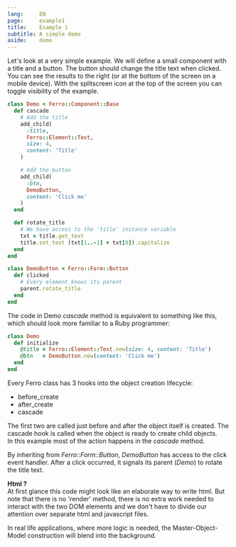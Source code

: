 ```yaml
---
lang:     EN
page:     example1
title:    Example 1
subtitle: A simple demo
aside:    demo
---
```


Let\'s look at a very simple example. We will define a small component
with a title and a button. The button should change the title text when clicked.  
You can see the results to the right (or at the bottom of the screen on a mobile device).
With the splitscreen icon at the top of the screen you can toggle visibility of the
example.

~~~ ruby
class Demo < Ferro::Component::Base
  def cascade
    # Add the title
    add_child(
      :title,
      Ferro::Element::Text,
      size: 4,
      content: 'Title'
    )

    # Add the button
    add_child(
      :btn,
      DemoButton,
      content: 'Click me'
    )
  end

  def rotate_title
    # We have access to the 'title' instance variable
    txt = title.get_text
    title.set_text (txt[1..-1] + txt[0]).capitalize
  end
end

class DemoButton < Ferro::Form::Button
  def clicked
    # Every element knows its parent
    parent.rotate_title
  end
end
~~~

The code in Demo _cascade_ method is equivalent to something like this,
which should look more familiar to a Ruby programmer:

~~~ ruby
class Demo
  def initialize
    @title = Ferro::Element::Text.new(size: 4, content: 'Title')
    @btn   = DemoButton.new(content: 'Click me')
  end
end
~~~

Every Ferro class has 3 hooks into the object creation lifecycle:

- before_create
- after_create
- cascade

The first two are called just before and after the object itself
is created. The cascade hook is called when the object is ready
to create child objects.  
In this example most of the action happens in the _cascade_ method.

By inheriting from _Ferro::Form::Button_, _DemoButton_ has access
to the click event handler. After a click occurred, it signals
its parent (_Demo_) to rotate the title text.

__Html ?__  
At first glance this code might look like an elaborate way to
write html. But note that there is no \'render\' method,
there is no extra work needed to interact with the two DOM elements
and we don\'t have to divide our attention over
separate html and javascript files.

In real life applications, where more logic is needed,
the Master-Object-Model construction will blend into the background.